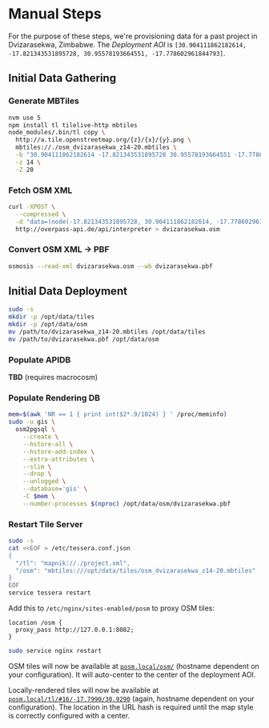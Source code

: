 # Manual Steps

For the purpose of these steps, we're provisioning data for a past project in
Dvizarasekwa, Zimbabwe. The _Deployment AOI_ is `[30.904111862182614,
-17.821343531895728, 30.95578193664551, -17.778602961844793]`.

## Initial Data Gathering

### Generate MBTiles

```bash
nvm use 5
npm install tl tilelive-http mbtiles
node_modules/.bin/tl copy \
  http://a.tile.openstreetmap.org/{z}/{x}/{y}.png \
  mbtiles://./osm_dvizarasekwa_z14-20.mbtiles \
  -b "30.904111862182614 -17.821343531895728 30.95578193664551 -17.778602961844793" \
  -z 14 \
  -Z 20
```

### Fetch OSM XML

```bash
curl -XPOST \
  --compressed \
  -d "data=(node(-17.821343531895728, 30.904111862182614, -17.778602961844793, 30.95578193664551); <; >>;); out meta qt;" \
  http://overpass-api.de/api/interpreter > dvizarasekwa.osm
```

### Convert OSM XML → PBF

```bash
osmosis --read-xml dvizarasekwa.osm --wb dvizarasekwa.pbf
```

## Initial Data Deployment

```bash
sudo -s
mkdir -p /opt/data/tiles
mkdir -p /opt/data/osm
mv /path/to/dvizarasekwa_z14-20.mbtiles /opt/data/tiles
mv /path/to/dvizarasekwa.pbf /opt/data/osm
```

### Populate APIDB

**TBD** (requires macrocosm)

### Populate Rendering DB

```bash
mem=$(awk 'NR == 1 { print int($2*.9/1024) } ' /proc/meminfo)
sudo -u gis \
  osm2pgsql \
    --create \
    --hstore-all \
    --hstore-add-index \
    --extra-attributes \
    --slim \
    --drop \
    --unlogged \
    --database='gis' \
    -C $mem \
    --number-processes $(nproc) /opt/data/osm/dvizarasekwa.pbf
```

### Restart Tile Server

```bash
sudo -s
cat <<EOF > /etc/tessera.conf.json
{
  "/tl": "mapnik://./project.xml",
  "/osm": "mbtiles:///opt/data/tiles/osm_dvizarasekwa_z14-20.mbtiles"
}
EOF
service tessera restart
```

Add this to `/etc/nginx/sites-enabled/posm` to proxy OSM tiles:

```
location /osm {
  proxy_pass http://127.0.0.1:8082;
}
```

```bash
sudo service nginx restart
```

OSM tiles will now be available at [`posm.local/osm/`](http://posm.local/osm/)
(hostname dependent on your configuration). It will auto-center to the center of
the deployment AOI.

Locally-rendered tiles will now be available at
[`posm.local/tl/#16/-17.7990/30.9290`](http://posm.local/tl/#16/-17.799/30.929)
(again, hostname dependent on your configuration). The location in the URL hash
is required until the map style is correctly configured with a center.
